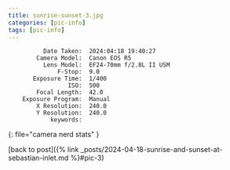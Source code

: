 ```yaml
---
title: sunrise-sunset-3.jpg
categories: [pic-info]
tags: [pic-info]
---
```


```text
          Date Taken:  2024:04:18 19:40:27
        Camera Model:  Canon EOS R5
          Lens Model:  EF24-70mm f/2.8L II USM
              F-Stop:  9.0
       Exposure Time:  1/400
                 ISO:  500
        Focal Length:  42.0
    Exposure Program:  Manual
        X Resolution:  240.0
        Y Resolution:  240.0
            keywords:  
```
{: file="camera nerd stats" }

[back to post]({% link _posts/2024-04-18-sunrise-and-sunset-at-sebastian-inlet.md %}#pic-3)